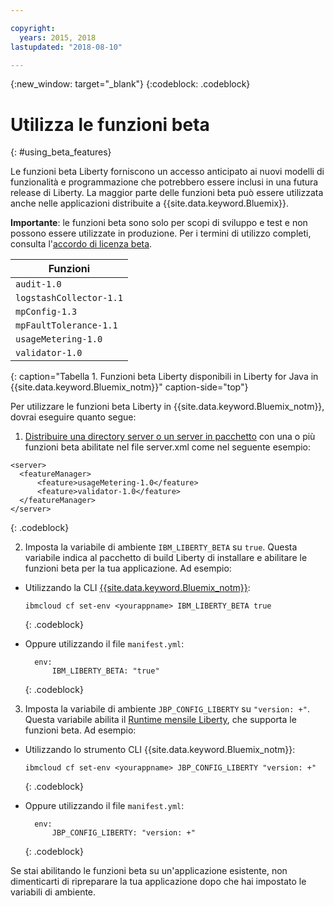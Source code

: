 ```yaml
---

copyright:
  years: 2015, 2018
lastupdated: "2018-08-10"

---
```


{:new_window: target="_blank"}
{:codeblock: .codeblock}

# Utilizza le funzioni beta
{: #using_beta_features}

Le funzioni beta Liberty forniscono un accesso anticipato ai nuovi modelli di funzionalità e
programmazione che potrebbero essere inclusi in una futura release di Liberty. La maggior parte delle funzioni beta può essere
utilizzata anche nelle applicazioni distribuite a {{site.data.keyword.Bluemix}}.

**Importante**: le funzioni beta sono solo per scopi di sviluppo e test e non possono essere utilizzate in produzione. Per i termini di utilizzo completi, consulta l'[accordo di licenza beta](http://public.dhe.ibm.com/ibmdl/export/pub/software/websphere/wasdev/downloads/wlp/beta/lafiles/en.html).

| Funzioni |
| ------ |
| `audit-1.0` |
| `logstashCollector-1.1` |
| `mpConfig-1.3` |
| `mpFaultTolerance-1.1` |
| `usageMetering-1.0` |
| `validator-1.0` |
{: caption="Tabella 1. Funzioni beta Liberty disponibili in Liberty for Java in {{site.data.keyword.Bluemix_notm}}" caption-side="top"}

Per utilizzare le funzioni beta Liberty in {{site.data.keyword.Bluemix_notm}}, dovrai eseguire quanto segue:

1. [Distribuire una directory server o un server in pacchetto](optionsForPushing.html) con una o più funzioni beta abilitate nel file server.xml come nel seguente esempio:

  ```
<server>
    <featureManager>
        <feature>usageMetering-1.0</feature>
        <feature>validator-1.0</feature>
    </featureManager>
</server>
  ```
  {: .codeblock}

2.  Imposta la variabile di ambiente `IBM_LIBERTY_BETA` su `true`. Questa variabile indica al pacchetto di build Liberty
di installare e abilitare le funzioni beta per la tua applicazione.  Ad esempio:
  * Utilizzando la CLI [{{site.data.keyword.Bluemix_notm}}](../../cli/reference/bluemix_cli/download_cli.html):
    ```
    ibmcloud cf set-env <yourappname> IBM_LIBERTY_BETA true
    ```
    {: .codeblock}

  * Oppure utilizzando il file `manifest.yml`:
    ```
      env:
          IBM_LIBERTY_BETA: "true"
    ```
    {: .codeblock}

3. Imposta la variabile di ambiente `JBP_CONFIG_LIBERTY` su `"version: +"`. Questa variabile abilita il [Runtime mensile Liberty](buildpackDefaults.html#liberty_versions), che supporta le funzioni beta. Ad esempio:
  * Utilizzando lo strumento CLI {{site.data.keyword.Bluemix_notm}}:
    ```
    ibmcloud cf set-env <yourappname> JBP_CONFIG_LIBERTY "version: +"
    ```
    {: .codeblock}

  * Oppure utilizzando il file `manifest.yml`:
    ```
      env:
          JBP_CONFIG_LIBERTY: "version: +"
    ```
    {: .codeblock}

Se stai abilitando le funzioni beta su un'applicazione esistente, non dimenticarti di ripreparare la tua applicazione dopo che hai impostato le variabili di ambiente.
